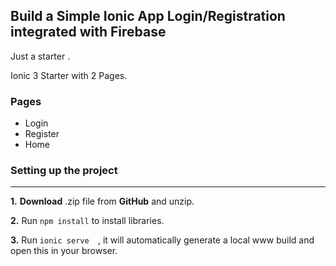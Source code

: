 ## Build a Simple Ionic App Login/Registration  integrated with Firebase
Just a starter .

Ionic 3  Starter with 2 Pages. 



### Pages
* Login
* Register
* Home 


### Setting up the project
___
**1.** **Download** .zip file from **GitHub** and unzip.

**2.** Run `npm install` to install libraries.

**3.** Run  `ionic serve  `, it will automatically generate a local www build and open this in your browser.



<br>
